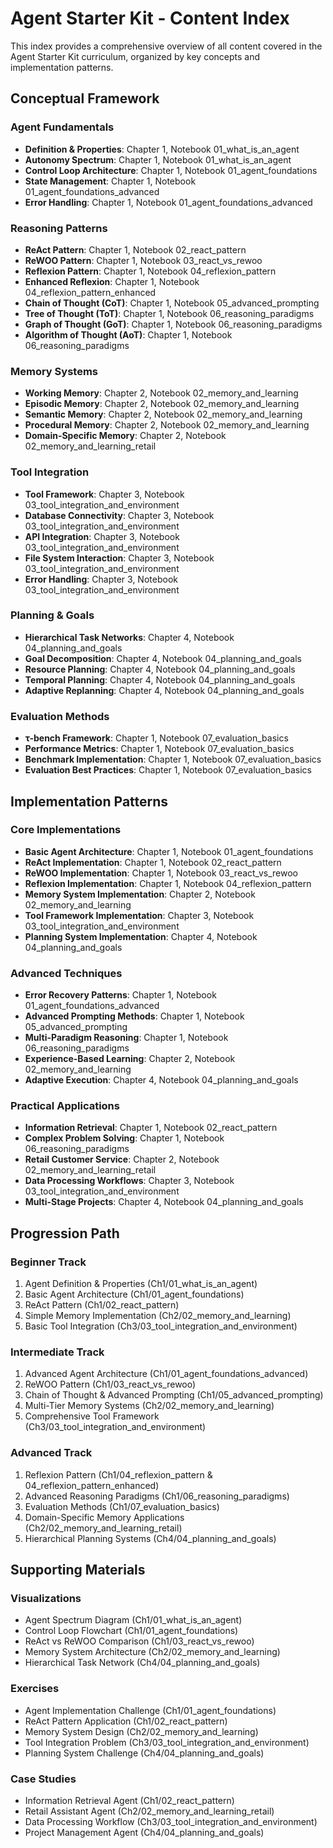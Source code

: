 # Agent Starter Kit - Content Index

This index provides a comprehensive overview of all content covered in the Agent Starter Kit curriculum, organized by key concepts and implementation patterns.

## Conceptual Framework

### Agent Fundamentals
- **Definition & Properties**: Chapter 1, Notebook 01_what_is_an_agent
- **Autonomy Spectrum**: Chapter 1, Notebook 01_what_is_an_agent
- **Control Loop Architecture**: Chapter 1, Notebook 01_agent_foundations
- **State Management**: Chapter 1, Notebook 01_agent_foundations_advanced
- **Error Handling**: Chapter 1, Notebook 01_agent_foundations_advanced

### Reasoning Patterns
- **ReAct Pattern**: Chapter 1, Notebook 02_react_pattern
- **ReWOO Pattern**: Chapter 1, Notebook 03_react_vs_rewoo
- **Reflexion Pattern**: Chapter 1, Notebook 04_reflexion_pattern
- **Enhanced Reflexion**: Chapter 1, Notebook 04_reflexion_pattern_enhanced
- **Chain of Thought (CoT)**: Chapter 1, Notebook 05_advanced_prompting
- **Tree of Thought (ToT)**: Chapter 1, Notebook 06_reasoning_paradigms
- **Graph of Thought (GoT)**: Chapter 1, Notebook 06_reasoning_paradigms
- **Algorithm of Thought (AoT)**: Chapter 1, Notebook 06_reasoning_paradigms

### Memory Systems
- **Working Memory**: Chapter 2, Notebook 02_memory_and_learning
- **Episodic Memory**: Chapter 2, Notebook 02_memory_and_learning
- **Semantic Memory**: Chapter 2, Notebook 02_memory_and_learning
- **Procedural Memory**: Chapter 2, Notebook 02_memory_and_learning
- **Domain-Specific Memory**: Chapter 2, Notebook 02_memory_and_learning_retail

### Tool Integration
- **Tool Framework**: Chapter 3, Notebook 03_tool_integration_and_environment
- **Database Connectivity**: Chapter 3, Notebook 03_tool_integration_and_environment
- **API Integration**: Chapter 3, Notebook 03_tool_integration_and_environment
- **File System Interaction**: Chapter 3, Notebook 03_tool_integration_and_environment
- **Error Handling**: Chapter 3, Notebook 03_tool_integration_and_environment

### Planning & Goals
- **Hierarchical Task Networks**: Chapter 4, Notebook 04_planning_and_goals
- **Goal Decomposition**: Chapter 4, Notebook 04_planning_and_goals
- **Resource Planning**: Chapter 4, Notebook 04_planning_and_goals
- **Temporal Planning**: Chapter 4, Notebook 04_planning_and_goals
- **Adaptive Replanning**: Chapter 4, Notebook 04_planning_and_goals

### Evaluation Methods
- **τ-bench Framework**: Chapter 1, Notebook 07_evaluation_basics
- **Performance Metrics**: Chapter 1, Notebook 07_evaluation_basics
- **Benchmark Implementation**: Chapter 1, Notebook 07_evaluation_basics
- **Evaluation Best Practices**: Chapter 1, Notebook 07_evaluation_basics

## Implementation Patterns

### Core Implementations
- **Basic Agent Architecture**: Chapter 1, Notebook 01_agent_foundations
- **ReAct Implementation**: Chapter 1, Notebook 02_react_pattern
- **ReWOO Implementation**: Chapter 1, Notebook 03_react_vs_rewoo
- **Reflexion Implementation**: Chapter 1, Notebook 04_reflexion_pattern
- **Memory System Implementation**: Chapter 2, Notebook 02_memory_and_learning
- **Tool Framework Implementation**: Chapter 3, Notebook 03_tool_integration_and_environment
- **Planning System Implementation**: Chapter 4, Notebook 04_planning_and_goals

### Advanced Techniques
- **Error Recovery Patterns**: Chapter 1, Notebook 01_agent_foundations_advanced
- **Advanced Prompting Methods**: Chapter 1, Notebook 05_advanced_prompting
- **Multi-Paradigm Reasoning**: Chapter 1, Notebook 06_reasoning_paradigms
- **Experience-Based Learning**: Chapter 2, Notebook 02_memory_and_learning
- **Adaptive Execution**: Chapter 4, Notebook 04_planning_and_goals

### Practical Applications
- **Information Retrieval**: Chapter 1, Notebook 02_react_pattern
- **Complex Problem Solving**: Chapter 1, Notebook 06_reasoning_paradigms
- **Retail Customer Service**: Chapter 2, Notebook 02_memory_and_learning_retail
- **Data Processing Workflows**: Chapter 3, Notebook 03_tool_integration_and_environment
- **Multi-Stage Projects**: Chapter 4, Notebook 04_planning_and_goals

## Progression Path

### Beginner Track
1. Agent Definition & Properties (Ch1/01_what_is_an_agent)
2. Basic Agent Architecture (Ch1/01_agent_foundations)
3. ReAct Pattern (Ch1/02_react_pattern)
4. Simple Memory Implementation (Ch2/02_memory_and_learning)
5. Basic Tool Integration (Ch3/03_tool_integration_and_environment)

### Intermediate Track
1. Advanced Agent Architecture (Ch1/01_agent_foundations_advanced)
2. ReWOO Pattern (Ch1/03_react_vs_rewoo)
3. Chain of Thought & Advanced Prompting (Ch1/05_advanced_prompting)
4. Multi-Tier Memory Systems (Ch2/02_memory_and_learning)
5. Comprehensive Tool Framework (Ch3/03_tool_integration_and_environment)

### Advanced Track
1. Reflexion Pattern (Ch1/04_reflexion_pattern & 04_reflexion_pattern_enhanced)
2. Advanced Reasoning Paradigms (Ch1/06_reasoning_paradigms)
3. Evaluation Methods (Ch1/07_evaluation_basics)
4. Domain-Specific Memory Applications (Ch2/02_memory_and_learning_retail)
5. Hierarchical Planning Systems (Ch4/04_planning_and_goals)

## Supporting Materials

### Visualizations
- Agent Spectrum Diagram (Ch1/01_what_is_an_agent)
- Control Loop Flowchart (Ch1/01_agent_foundations)
- ReAct vs ReWOO Comparison (Ch1/03_react_vs_rewoo)
- Memory System Architecture (Ch2/02_memory_and_learning)
- Hierarchical Task Network (Ch4/04_planning_and_goals)

### Exercises
- Agent Implementation Challenge (Ch1/01_agent_foundations)
- ReAct Pattern Application (Ch1/02_react_pattern)
- Memory System Design (Ch2/02_memory_and_learning)
- Tool Integration Problem (Ch3/03_tool_integration_and_environment)
- Planning System Challenge (Ch4/04_planning_and_goals)

### Case Studies
- Information Retrieval Agent (Ch1/02_react_pattern)
- Retail Assistant Agent (Ch2/02_memory_and_learning_retail)
- Data Processing Workflow (Ch3/03_tool_integration_and_environment)
- Project Management Agent (Ch4/04_planning_and_goals)
